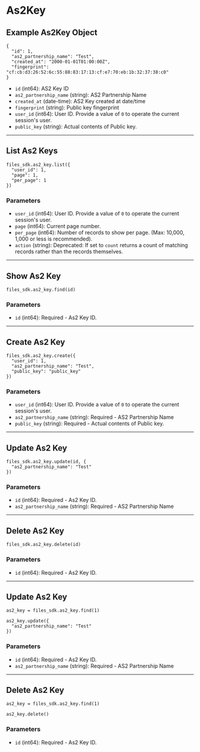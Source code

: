 # As2Key

## Example As2Key Object

```
{
  "id": 1,
  "as2_partnership_name": "Test",
  "created_at": "2000-01-01T01:00:00Z",
  "fingerprint": "cf:cb:d3:26:52:6c:55:88:83:17:13:cf:e7:70:eb:1b:32:37:38:c0"
}
```

* `id` (int64): AS2 Key ID
* `as2_partnership_name` (string): AS2 Partnership Name
* `created_at` (date-time): AS2 Key created at date/time
* `fingerprint` (string): Public key fingerprint
* `user_id` (int64): User ID.  Provide a value of `0` to operate the current session's user.
* `public_key` (string): Actual contents of Public key.


---

## List As2 Keys

```
files_sdk.as2_key.list({
  "user_id": 1,
  "page": 1,
  "per_page": 1
})
```

### Parameters

* `user_id` (int64): User ID.  Provide a value of `0` to operate the current session's user.
* `page` (int64): Current page number.
* `per_page` (int64): Number of records to show per page.  (Max: 10,000, 1,000 or less is recommended).
* `action` (string): Deprecated: If set to `count` returns a count of matching records rather than the records themselves.


---

## Show As2 Key

```
files_sdk.as2_key.find(id)
```

### Parameters

* `id` (int64): Required - As2 Key ID.


---

## Create As2 Key

```
files_sdk.as2_key.create({
  "user_id": 1,
  "as2_partnership_name": "Test",
  "public_key": "public_key"
})
```

### Parameters

* `user_id` (int64): User ID.  Provide a value of `0` to operate the current session's user.
* `as2_partnership_name` (string): Required - AS2 Partnership Name
* `public_key` (string): Required - Actual contents of Public key.


---

## Update As2 Key

```
files_sdk.as2_key.update(id, {
  "as2_partnership_name": "Test"
})
```

### Parameters

* `id` (int64): Required - As2 Key ID.
* `as2_partnership_name` (string): Required - AS2 Partnership Name


---

## Delete As2 Key

```
files_sdk.as2_key.delete(id)
```

### Parameters

* `id` (int64): Required - As2 Key ID.


---

## Update As2 Key

```
as2_key = files_sdk.as2_key.find(1)

as2_key.update({
  "as2_partnership_name": "Test"
})
```

### Parameters

* `id` (int64): Required - As2 Key ID.
* `as2_partnership_name` (string): Required - AS2 Partnership Name


---

## Delete As2 Key

```
as2_key = files_sdk.as2_key.find(1)

as2_key.delete()
```

### Parameters

* `id` (int64): Required - As2 Key ID.
